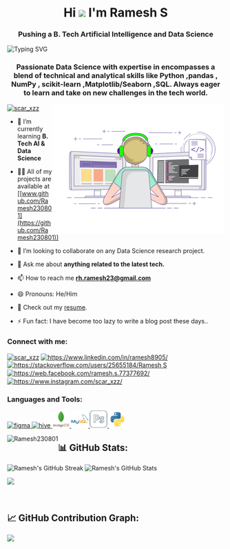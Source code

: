 
<h1 align="center">Hi <img src="https://raw.githubusercontent.com/iampavangandhi/iampavangandhi/master/gifs/Hi.gif" width="30px"> I'm Ramesh S</h1>
<h3 align="center">Pushing a B. Tech Artificial Intelligence and Data Science</h3>
<img src ="https://readme-typing-svg.herokuapp.com?font=Montserrat&color=blue&size=24&lines=Hi,+I'm+Ramesh+S;I+have+a+strong+interest+in+Data+Science+and+Artificial+Intelligence.;An+Data+Enthusiast+!.;I'm+more+of+a+self-learner+;who+loves+to+learn+from+internet.;" alt="Typing SVG" >

<h3 align="center">Passionate Data Science with expertise in encompasses a blend of technical and analytical skills  like Python ,pandas , NumPy , scikit-learn ,Matplotlib/Seaborn ,SQL. Always eager to learn and take on new challenges in the tech world.</h3>
<img align="right" alt="Coding" width="400" src="https://raw.githubusercontent.com/devSouvik/devSouvik/master/gif3.gif">

<p align="left"> <a href="https://twitter.com/scar_xzz" target="blank"><img src="https://img.shields.io/twitter/follow/scar_xzz?logo=twitter&style=for-the-badge" alt="scar_xzz" /></a> </p>


- 🌱 I’m currently learning **B. Tech AI & Data Science**

- 👨‍💻 All of my projects are available at [[www.github.com/Ramesh230801](https://github.com/Ramesh230801))

- 👯 I’m looking to collaborate on any Data Science research project.
- 💬 Ask me about **anything related to the latest tech.**
- 📫 How to reach me **rh.ramesh23@gmail.com**
- 😄 Pronouns: He/Him
- 🧾 Check out my [resume](https://drive.google.com/file/d/1VFsRDY8awn4L1_xTddZZ5U5NHg6xT-dQ/view?usp=drive_link).
- ⚡ Fun fact: I have become too lazy to write a blog post these days.. 

<h3 align="left">Connect with me:</h3>
<p align="left">
<a href="https://twitter.com/scar_xzz" target="blank"><img align="center" src="https://raw.githubusercontent.com/rahuldkjain/github-profile-readme-generator/master/src/images/icons/Social/twitter.svg" alt="scar_xzz" height="30" width="40" /></a>
<a href="https://www.linkedin.com/in/ramesh8905/" target="blank"><img align="center" src="https://raw.githubusercontent.com/rahuldkjain/github-profile-readme-generator/master/src/images/icons/Social/linked-in-alt.svg" alt="https://www.linkedin.com/in/ramesh8905/" height="30" width="40" /></a>
<a href="https://stackoverflow.com/users/25655184/muhammedh-shadir" target="blank"><img align="center" src="https://raw.githubusercontent.com/rahuldkjain/github-profile-readme-generator/master/src/images/icons/Social/stack-overflow.svg" alt="https://stackoverflow.com/users/25655184/Ramesh S" height="30" width="40" /></a>
<a href="https://web.facebook.com/ramesh.s.77377692/" target="blank"><img align="center" src="https://raw.githubusercontent.com/rahuldkjain/github-profile-readme-generator/master/src/images/icons/Social/facebook.svg" alt="https://web.facebook.com/ramesh.s.77377692/" height="30" width="40" /></a>
<a href="https://www.instagram.com/scar_xzz/" target="blank"><img align="center" src="https://raw.githubusercontent.com/rahuldkjain/github-profile-readme-generator/master/src/images/icons/Social/instagram.svg" alt="https://www.instagram.com/scar_xzz/" height="30" width="40" /></a>
</p>

<h3 align="left">Languages and Tools:</h3>
<p align="left"> <a href="https://www.figma.com/" target="_blank" rel="noreferrer"> <img src="https://www.vectorlogo.zone/logos/figma/figma-icon.svg" alt="figma" width="40" height="40"/> </a> <a href="https://hive.apache.org/" target="_blank" rel="noreferrer"> <img src="https://www.vectorlogo.zone/logos/apache_hive/apache_hive-icon.svg" alt="hive" width="40" height="40"/> </a> <a href="https://www.mongodb.com/" target="_blank" rel="noreferrer"> <img src="https://raw.githubusercontent.com/devicons/devicon/master/icons/mongodb/mongodb-original-wordmark.svg" alt="mongodb" width="40" height="40"/> </a> <a href="https://www.mysql.com/" target="_blank" rel="noreferrer"> <img src="https://raw.githubusercontent.com/devicons/devicon/master/icons/mysql/mysql-original-wordmark.svg" alt="mysql" width="40" height="40"/> </a> <a href="https://www.photoshop.com/en" target="_blank" rel="noreferrer"> <img src="https://raw.githubusercontent.com/devicons/devicon/master/icons/photoshop/photoshop-line.svg" alt="photoshop" width="40" height="40"/> </a> <a href="https://www.python.org" target="_blank" rel="noreferrer"> <img src="https://raw.githubusercontent.com/devicons/devicon/master/icons/python/python-original.svg" alt="python" width="40" height="40"/> </a> </p>

<p><img align="left" src="https://github-readme-stats.vercel.app/api/top-langs?username=Ramesh230801&show_icons=true&locale=en&layout=compact&theme=tokyonight" alt="Ramesh230801" /></p>

## 📊 GitHub Stats:

<img alt="Ramesh's GitHub Streak" src="https://github-readme-streak-stats.herokuapp.com/?user=Ramesh230801&theme=white&&hide_border=true" width='48%' /> <img alt="Ramesh's GitHub Stats" src="https://github-readme-stats-mauve-ten.vercel.app/api?username=Ramesh230801&show_icons=true&hide_border=true&count_private=true&include_all_commits=true" width='48%' />




<p align="Left">
    <img src="https://github-profile-trophy.vercel.app/?username=Ramesh230801&column=8&row=1">
</p>
<br>

## 📈 GitHub Contribution Graph:

<div align="Left">
    <img height="300px" src="https://github-readme-activity-graph.vercel.app/graph?username=Ramesh230801&theme=minimal"/>
</div>
<br>
